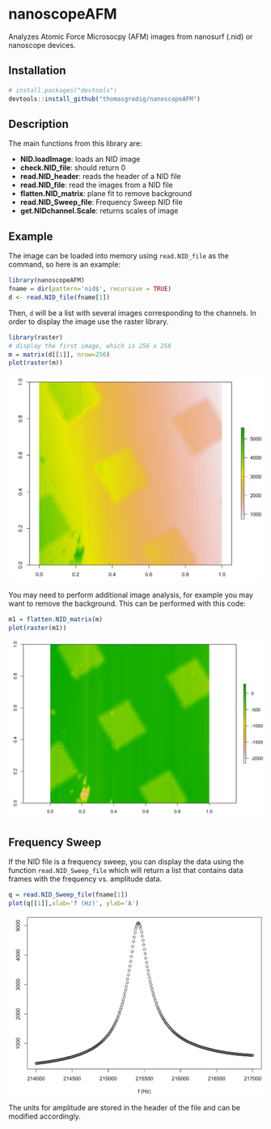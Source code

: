 # nanoscopeAFM

Analyzes Atomic Force Microsocpy (AFM) images from nanosurf (.nid) or nanoscope devices.


## Installation

```R
# install.packages("devtools")
devtools::install_github("thomasgredig/nanoscopeAFM")
```

## Description

The main functions from this library are:

- **NID.loadImage**: loads an NID image
- **check.NID_file**: should return 0
- **read.NID_header**: reads the header of a NID file
- **read.NID_file**: read the images from a NID file
- **flatten.NID_matrix**: plane fit to remove background
- **read.NID_Sweep_file**: Frequency Sweep NID file
- **get.NIDchannel.Scale**: returns scales of image


## Example

The image can be loaded into memory using `read.NID_file` as the command, so here is an example:


```R
library(nanoscopeAFM)
fname = dir(pattern='nid$', recursive = TRUE)
d <- read.NID_file(fname[1])
```

Then, `d` will be a list with several images corresponding to the channels. In order to display the image use the raster library. 

```R
library(raster)
# display the first image, which is 256 x 256
m = matrix(d[[1]], nrow=256)
plot(raster(m))
```

![sample output from code above](images/Calibration-NID-File.png)

You may need to perform additional image analysis, for example you may want to remove the background. This can be performed with this code:

```R
m1 = flatten.NID_matrix(m)
plot(raster(m1))
```
![sample output from code above](images/Calibration-NID-File.Flattened.png)


## Frequency Sweep

If the NID file is a frequency sweep, you can display the data using the function `read.NID_Sweep_file` which will return a list that contains data frames with the frequency vs. amplitude data.

```R
q = read.NID_Sweep_file(fname[1])
plot(q[[1]],xlab='f (Hz)', ylab='A')
```

![sample output for frequency sweep](images/Frequency-Sweep.png)

The units for amplitude are stored in the header of the file and can be modified accordingly.
